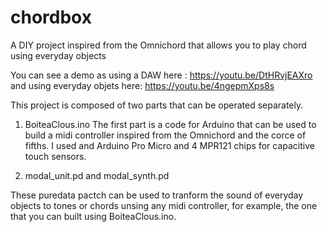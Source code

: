 # chordbox
A DIY project inspired from the Omnichord that allows you to play chord using everyday objects

You can see a demo as using a DAW here : https://youtu.be/DtHRvjEAXro
and using everyday objets here: https://youtu.be/4ngepmXps8s

This project is composed of two parts that can be operated separately.

1. BoiteaClous.ino
The first part is a code for Arduino that can be used to build a midi controller inspired from the Omnichord and the corce of fifths.
I used and Arduino Pro Micro and 4 MPR121 chips for capacitive touch sensors.

2. modal_unit.pd and modal_synth.pd

These puredata pactch can be used to tranform the sound of everyday objects to tones or chords unsing any midi controller, for example, the one that you can built using BoiteaClous.ino.
